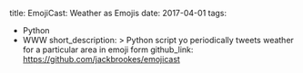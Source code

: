 title: EmojiCast: Weather as Emojis
date: 2017-04-01
tags:
  - Python
  - WWW
short_description: >
  Python script yo periodically tweets weather for a particular area in
  emoji form
  github_link: https://github.com/jackbrookes/emojicast
